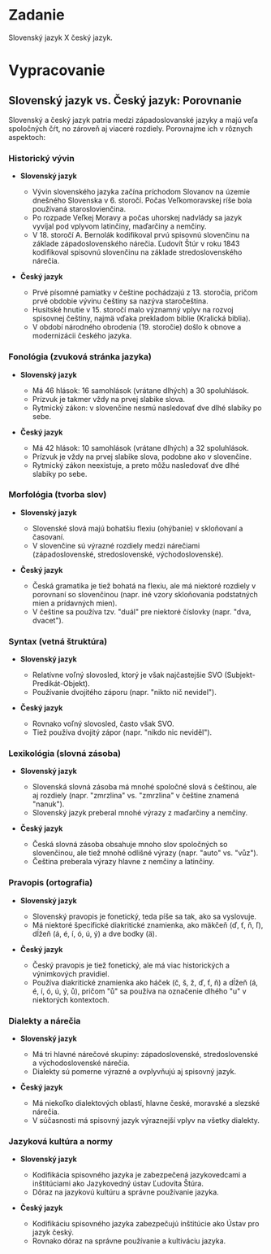 # Zadanie

Slovenský jazyk X český jazyk.

# Vypracovanie

## Slovenský jazyk vs. Český jazyk: Porovnanie

Slovenský a český jazyk patria medzi západoslovanské jazyky a majú veľa spoločných čŕt, no zároveň aj viaceré rozdiely. Porovnajme ich v rôznych aspektoch:

### Historický vývin
- **Slovenský jazyk**
  - Vývin slovenského jazyka začína príchodom Slovanov na územie dnešného Slovenska v 6. storočí. Počas Veľkomoravskej ríše bola používaná staroslovienčina.
  - Po rozpade Veľkej Moravy a počas uhorskej nadvlády sa jazyk vyvíjal pod vplyvom latinčiny, maďarčiny a nemčiny.
  - V 18. storočí A. Bernolák kodifikoval prvú spisovnú slovenčinu na základe západoslovenského nárečia. Ľudovít Štúr v roku 1843 kodifikoval spisovnú slovenčinu na základe stredoslovenského nárečia.

- **Český jazyk**
  - Prvé písomné pamiatky v češtine pochádzajú z 13. storočia, pričom prvé obdobie vývinu češtiny sa nazýva staročeština.
  - Husitské hnutie v 15. storočí malo významný vplyv na rozvoj spisovnej češtiny, najmä vďaka prekladom biblie (Kralická biblia).
  - V období národného obrodenia (19. storočie) došlo k obnove a modernizácii českého jazyka.

### Fonológia (zvuková stránka jazyka)
- **Slovenský jazyk**
  - Má 46 hlások: 16 samohlások (vrátane dlhých) a 30 spoluhlások.
  - Prízvuk je takmer vždy na prvej slabike slova.
  - Rytmický zákon: v slovenčine nesmú nasledovať dve dlhé slabiky po sebe.

- **Český jazyk**
  - Má 42 hlások: 10 samohlások (vrátane dlhých) a 32 spoluhlások.
  - Prízvuk je vždy na prvej slabike slova, podobne ako v slovenčine.
  - Rytmický zákon neexistuje, a preto môžu nasledovať dve dlhé slabiky po sebe.

### Morfológia (tvorba slov)
- **Slovenský jazyk**
  - Slovenské slová majú bohatšiu flexiu (ohýbanie) v skloňovaní a časovaní.
  - V slovenčine sú výrazné rozdiely medzi nárečiami (západoslovenské, stredoslovenské, východoslovenské).

- **Český jazyk**
  - Česká gramatika je tiež bohatá na flexiu, ale má niektoré rozdiely v porovnaní so slovenčinou (napr. iné vzory skloňovania podstatných mien a prídavných mien).
  - V češtine sa používa tzv. "duál" pre niektoré číslovky (napr. "dva, dvacet").

### Syntax (vetná štruktúra)
- **Slovenský jazyk**
  - Relatívne voľný slovosled, ktorý je však najčastejšie SVO (Subjekt-Predikát-Objekt).
  - Používanie dvojitého záporu (napr. "nikto nič nevidel").

- **Český jazyk**
  - Rovnako voľný slovosled, často však SVO.
  - Tiež používa dvojitý zápor (napr. "nikdo nic neviděl").

### Lexikológia (slovná zásoba)
- **Slovenský jazyk**
  - Slovenská slovná zásoba má mnohé spoločné slová s češtinou, ale aj rozdiely (napr. "zmrzlina" vs. "zmrzlina" v češtine znamená "nanuk").
  - Slovenský jazyk preberal mnohé výrazy z maďarčiny a nemčiny.

- **Český jazyk**
  - Česká slovná zásoba obsahuje mnoho slov spoločných so slovenčinou, ale tiež mnohé odlišné výrazy (napr. "auto" vs. "vůz").
  - Čeština preberala výrazy hlavne z nemčiny a latinčiny.

### Pravopis (ortografia)
- **Slovenský jazyk**
  - Slovenský pravopis je fonetický, teda píše sa tak, ako sa vyslovuje.
  - Má niektoré špecifické diakritické znamienka, ako mäkčeň (ď, ť, ň, ľ), dĺžeň (á, é, í, ó, ú, ý) a dve bodky (ä).

- **Český jazyk**
  - Český pravopis je tiež fonetický, ale má viac historických a výnimkových pravidiel.
  - Používa diakritické znamienka ako háček (č, š, ž, ď, ť, ň) a dĺžeň (á, é, í, ó, ú, ý, ů), pričom "ů" sa používa na označenie dlhého "u" v niektorých kontextoch.

### Dialekty a nárečia
- **Slovenský jazyk**
  - Má tri hlavné nárečové skupiny: západoslovenské, stredoslovenské a východoslovenské nárečia.
  - Dialekty sú pomerne výrazné a ovplyvňujú aj spisovný jazyk.

- **Český jazyk**
  - Má niekoľko dialektových oblastí, hlavne české, moravské a slezské nárečia.
  - V súčasnosti má spisovný jazyk výraznejší vplyv na všetky dialekty.

### Jazyková kultúra a normy
- **Slovenský jazyk**
  - Kodifikácia spisovného jazyka je zabezpečená jazykovedcami a inštitúciami ako Jazykovedný ústav Ľudovíta Štúra.
  - Dôraz na jazykovú kultúru a správne používanie jazyka.

- **Český jazyk**
  - Kodifikáciu spisovného jazyka zabezpečujú inštitúcie ako Ústav pro jazyk český.
  - Rovnako dôraz na správne používanie a kultiváciu jazyka.